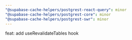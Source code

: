 ```yaml
---
"@supabase-cache-helpers/postgrest-react-query": minor
"@supabase-cache-helpers/postgrest-core": minor
"@supabase-cache-helpers/postgrest-swr": minor
---
```


feat: add useRevalidateTables hook
